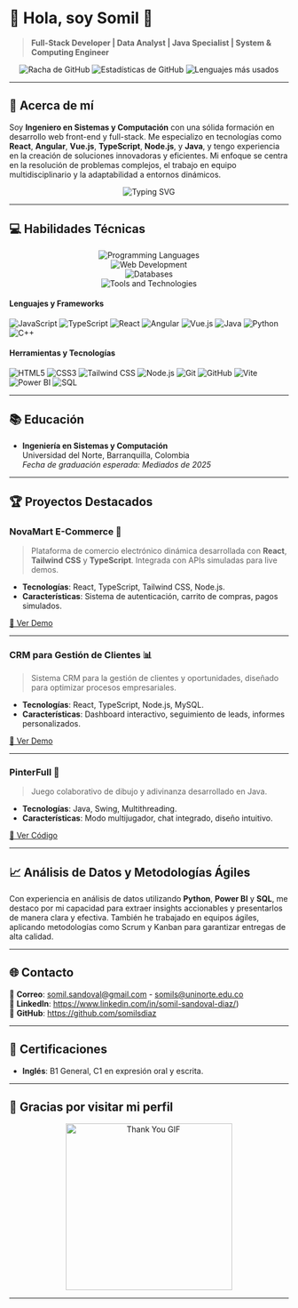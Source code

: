 # 👋 Hola, soy Somil 🚀
> **Full-Stack Developer | Data Analyst | Java Specialist | System & Computing Engineer**

<p align="center">
  <img src="https://github-readme-streak-stats.herokuapp.com/?user=somilsdiaz&theme=dark&hide_border=true" alt="Racha de GitHub">
  <img src="https://github-readme-stats.vercel.app/api?username=somilsdiaz&show_icons=true&theme=dark&hide_border=true" alt="Estadísticas de GitHub">
  <img src="https://github-readme-stats.vercel.app/api/top-langs/?username=somilsdiaz&layout=compact&theme=dark&hide_border=true" alt="Lenguajes más usados">
</p>

---

## 🌟 Acerca de mí

Soy **Ingeniero en Sistemas y Computación** con una sólida formación en desarrollo web front-end y full-stack. Me especializo en tecnologías como **React**, **Angular**, **Vue.js**, **TypeScript**, **Node.js**, y **Java**, y tengo experiencia en la creación de soluciones innovadoras y eficientes. Mi enfoque se centra en la resolución de problemas complejos, el trabajo en equipo multidisciplinario y la adaptabilidad a entornos dinámicos.

<p align="center">
  <img src="https://readme-typing-svg.herokuapp.com?font=Fira+Code&size=24&pause=1000&color=FF5733&width=600&lines=Soy+un+desarrollador+apasionado;Me+encanta+resolver+problemas;Siempre+busco+innovar+y+aprender" alt="Typing SVG" />
</p>

---

## 💻 Habilidades Técnicas
<div align="center">
  <img src="https://skillicons.dev/icons?i=java,python,cpp,js,ts" alt="Programming Languages" />
</div>

<div align="center">
  <img src="https://skillicons.dev/icons?i=react,vue,angular,html,css,tailwind" alt="Web Development" />
</div>

<div align="center">
  <img src="https://skillicons.dev/icons?i=mysql,sqlite,mongodb" alt="Databases" />
</div>

<div align="center">
  <img src="https://skillicons.dev/icons?i=git,github,vscode,docker" alt="Tools and Technologies" />
</div>


#### Lenguajes y Frameworks
![JavaScript](https://img.shields.io/badge/JavaScript-F7DF1E?style=for-the-badge&logo=javascript&logoColor=black)
![TypeScript](https://img.shields.io/badge/TypeScript-3178C6?style=for-the-badge&logo=typescript&logoColor=white)
![React](https://img.shields.io/badge/React-61DAFB?style=for-the-badge&logo=react&logoColor=black)
![Angular](https://img.shields.io/badge/Angular-DD0031?style=for-the-badge&logo=angular&logoColor=white)
![Vue.js](https://img.shields.io/badge/Vue.js-4FC08D?style=for-the-badge&logo=vue.js&logoColor=white)
![Java](https://img.shields.io/badge/Java-007396?style=for-the-badge&logo=java&logoColor=white)
![Python](https://img.shields.io/badge/Python-3776AB?style=for-the-badge&logo=python&logoColor=white)
![C++](https://img.shields.io/badge/C++-00599C?style=for-the-badge&logo=c%2B%2B&logoColor=white)

#### Herramientas y Tecnologías
![HTML5](https://img.shields.io/badge/HTML5-E34F26?style=for-the-badge&logo=html5&logoColor=white)
![CSS3](https://img.shields.io/badge/CSS3-1572B6?style=for-the-badge&logo=css3&logoColor=white)
![Tailwind CSS](https://img.shields.io/badge/Tailwind_CSS-06B6D4?style=for-the-badge&logo=tailwind-css&logoColor=white)
![Node.js](https://img.shields.io/badge/Node.js-339933?style=for-the-badge&logo=node.js&logoColor=white)
![Git](https://img.shields.io/badge/Git-F05032?style=for-the-badge&logo=git&logoColor=white)
![GitHub](https://img.shields.io/badge/GitHub-181717?style=for-the-badge&logo=github&logoColor=white)
![Vite](https://img.shields.io/badge/Vite-646CFF?style=for-the-badge&logo=vite&logoColor=white)
![Power BI](https://img.shields.io/badge/Power_BI-F2C811?style=for-the-badge&logo=power-bi&logoColor=black)
![SQL](https://img.shields.io/badge/SQL-4479A1?style=for-the-badge&logo=mysql&logoColor=white)

---


## 📚 **Educación**
- **Ingeniería en Sistemas y Computación**  
  Universidad del Norte, Barranquilla, Colombia  
  *Fecha de graduación esperada: Mediados de 2025*

---

## 🏆 Proyectos Destacados

### NovaMart E-Commerce 🛒
> Plataforma de comercio electrónico dinámica desarrollada con **React**, **Tailwind CSS** y **TypeScript**. Integrada con APIs simuladas para live demos.
- **Tecnologías**: React, TypeScript, Tailwind CSS, Node.js.
- **Características**: Sistema de autenticación, carrito de compras, pagos simulados.

[🔗 Ver Demo](https://novamart-demo.com)

---

### CRM para Gestión de Clientes 📊
> Sistema CRM para la gestión de clientes y oportunidades, diseñado para optimizar procesos empresariales.
- **Tecnologías**: React, TypeScript, Node.js, MySQL.
- **Características**: Dashboard interactivo, seguimiento de leads, informes personalizados.

[🔗 Ver Demo](https://crm-demo.com)

---

### PinterFull 🎨
> Juego colaborativo de dibujo y adivinanza desarrollado en Java.
- **Tecnologías**: Java, Swing, Multithreading.
- **Características**: Modo multijugador, chat integrado, diseño intuitivo.

[🔗 Ver Código](https://github.com/YOUR_GITHUB_USERNAME/pinterfull)

---

## 📈 Análisis de Datos y Metodologías Ágiles

Con experiencia en análisis de datos utilizando **Python**, **Power BI** y **SQL**, me destaco por mi capacidad para extraer insights accionables y presentarlos de manera clara y efectiva. También he trabajado en equipos ágiles, aplicando metodologías como Scrum y Kanban para garantizar entregas de alta calidad.

---


## 🌐 Contacto

📧 **Correo**: somil.sandoval@gmail.com - somils@uninorte.edu.co  
🔗 **LinkedIn**: https://www.linkedin.com/in/somil-sandoval-diaz/)  
🐙 **GitHub**: https://github.com/somilsdiaz

---

## 🎯 Certificaciones

- **Inglés**: B1 General, C1 en expresión oral y escrita.

---

## 🎉 Gracias por visitar mi perfil

<p align="center">
  <img src="https://media.giphy.com/media/LmNwrBhejkK9EFP504/giphy.gif" alt="Thank You GIF" width="300" />
</p>

---
